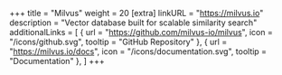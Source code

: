 +++
title = "Milvus"
weight = 20
[extra]
linkURL = "https://milvus.io"
description = "Vector database built for scalable similarity search"
additionalLinks = [
  { url = "https://github.com/milvus-io/milvus", icon = "/icons/github.svg", tooltip = "GitHub Repository" },
  { url = "https://milvus.io/docs", icon = "/icons/documentation.svg", tooltip = "Documentation" },
]
+++